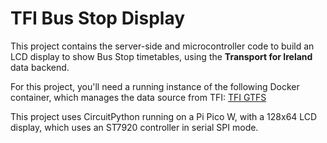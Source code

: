 # TFI Bus Stop Display

This project contains the server-side and microcontroller code to build an LCD display to show Bus Stop timetables, using the **Transport for Ireland** data backend. 

For this project, you'll need a running instance of the following Docker container, which manages the data source from TFI: [TFI GTFS](https://github.com/seanblanchfield/tfi-gtfs)

This project uses CircuitPython running on a Pi Pico W, with a 128x64 LCD display, which uses an ST7920 controller in serial SPI mode. 

